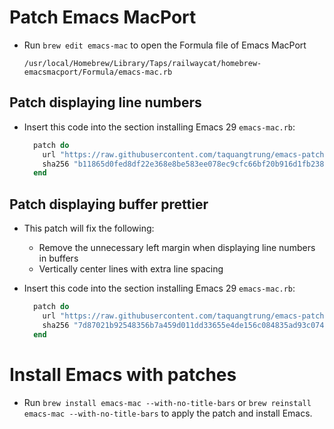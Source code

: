 # Patch Emacs MacPort

- Run `brew edit emacs-mac` to open the Formula file of Emacs MacPort

  ```
  /usr/local/Homebrew/Library/Taps/railwaycat/homebrew-emacsmacport/Formula/emacs-mac.rb
  ```

## Patch displaying line numbers

- Insert this code into the section installing Emacs 29 `emacs-mac.rb`:

  ```rb
    patch do
      url "https://raw.githubusercontent.com/taquangtrung/emacs-patches/main/patches/emacs-mac-29-remove-line-number-margin.diff"
      sha256 "b11865d0fed8df22e368e8be583ee078ec9cfc66bf20b916d1fb238512d27e35"
    end
  ```

## Patch displaying buffer prettier

- This patch will fix the following:
  + Remove the unnecessary left margin when displaying line numbers in buffers
  + Vertically center lines with extra line spacing

- Insert this code into the section installing Emacs 29 `emacs-mac.rb`:

  ```rb
    patch do
      url "https://raw.githubusercontent.com/taquangtrung/emacs-patches/main/patches/emacs-29-display-buffer-prettier.diff"
      sha256 "7d87021b92548356b7a459d011dd33655e4de156c084835ad93c0740b612d31c"
    end
  ```

# Install Emacs with patches

- Run `brew install emacs-mac --with-no-title-bars` or `brew reinstall emacs-mac --with-no-title-bars` to apply the patch and install Emacs.
